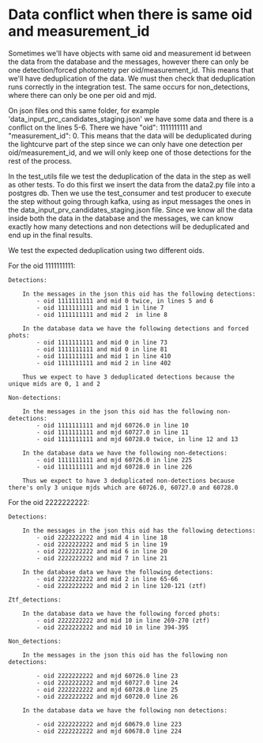 # Data conflict when there is same oid and measurement_id

Sometimes we'll have objects with same oid and measurement id between the data from the database and the messages, however there can only be one detection/forced photometry per oid/measurement_id. This means that we'll have deduplication of the data. We must then check that deduplication runs correctly in the integration test. The same occurs for non_detections, where there can only be one per oid and mjd.

On json files ond this same folder, for example 'data_input_prc_candidates_staging.json' we have some data and there is a conflict on the lines 5-6. There we have "oid": 1111111111 and "measurement_id": 0. This means that the data will be deduplicated during the lightcurve part of the step since we can only have one detection per oid/measurement_id, and we will only keep one of those detections for the rest of the process. 

In the test_utils file we test the deduplication of the data in the step as well as other tests. To do this first we insert the data from the data2.py file into a postgres db. Then we use the test_consumer and test producer to execute the step without going through kafka, using as input messages the ones in the data_input_prv_candidates_staging.json file. Since we know all the data inside both the data in the database and the messages, we can know exactly how many detections and non detections will be deduplicated and end up in the final results. 

We test the expected deduplication using two different oids. 

For the oid 1111111111:

    Detections: 

        In the messages in the json this oid has the following detections:
            - oid 1111111111 and mid 0 twice, in lines 5 and 6
            - oid 1111111111 and mid 1 in line 7 
            - oid 1111111111 and mid 2  in line 8

        In the database data we have the following detections and forced phots:
            - oid 1111111111 and mid 0 in line 73
            - oid 1111111111 and mid 0 in line 81
            - oid 1111111111 and mid 1 in line 410
            - oid 1111111111 and mid 2 in line 402 

        Thus we expect to have 3 deduplicated detections because the unique mids are 0, 1 and 2

    Non-detections: 
        
        In the messages in the json this oid has the following non-detections:
            - oid 1111111111 and mjd 60726.0 in line 10
            - oid 1111111111 and mjd 60727.0 in line 11 
            - oid 1111111111 and mjd 60728.0 twice, in line 12 and 13 
        
        In the database data we have the following non-detections:
            - oid 1111111111 and mjd 60726.0 in line 225
            - oid 1111111111 and mjd 60728.0 in line 226

        Thus we expect to have 3 deduplicated non-detections because there's only 3 unique mjds which are 60726.0, 60727.0 and 60728.0

        

For the oid 2222222222:
    
    Detections:

        In the messages in the json this oid has the following detections:
            - oid 2222222222 and mid 4 in line 18
            - oid 2222222222 and mid 5 in line 19
            - oid 2222222222 and mid 6 in line 20
            - oid 2222222222 and mid 7 in line 21

        In the database data we have the following detections:
            - oid 2222222222 and mid 2 in line 65-66 
            - oid 2222222222 and mid 2 in line 120-121 (ztf)

    Ztf_detections:
    
        In the database data we have the following forced phots:
            - oid 2222222222 and mid 10 in line 269-270 (ztf)
            - oid 2222222222 and mid 10 in line 394-395 

    Non_detections:

        In the messages in the json this oid has the following non detections:

            - oid 2222222222 and mjd 60726.0 line 23
            - oid 2222222222 and mjd 60727.0 line 24
            - oid 2222222222 and mjd 60728.0 line 25
            - oid 2222222222 and mjd 60720.0 line 26
        
        In the database data we have the following non detections:

            - oid 2222222222 and mjd 60679.0 line 223
            - oid 2222222222 and mjd 60678.0 line 224

